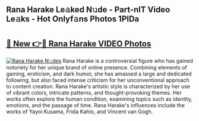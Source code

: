 ## Rana Harake Le𝚊ked N𝚞de - Part-nlT Video Le𝚊ks - Hot Onlyf𝚊ns Photos 1PIDa

# <h2><a href="http://ac32864.deff.icu/?id=Rana+Harake">🔗 New 👉🔴 Rana Harake VIDEO Photos</a></h2>

[![Rana Harake N𝚞des](https://i.imgur.com/rIISA9y.gif)](http://ac32864.deff.icu/?id=Rana+Harake)
Rana Harake is a controversial figure who has gained notoriety for her unique brand of online presence. Combining elements of gaming, eroticism, and dark humor, she has amassed a large and dedicated following, but also faced intense criticism for her unconventional approach to content creation. Rana Harake's artistic style is characterized by her use of vibrant colors, intricate patterns, and thought-provoking themes. Her works often explore the human condition, examining topics such as identity, emotions, and the passage of time. Rana Harake's influences include the works of Yayoi Kusama, Frida Kahlo, and Vincent van Gogh.
